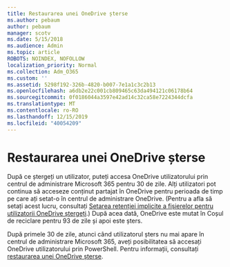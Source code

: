 ```yaml
---
title: Restaurarea unei OneDrive șterse
ms.author: pebaum
author: pebaum
manager: scotv
ms.date: 5/15/2018
ms.audience: Admin
ms.topic: article
ROBOTS: NOINDEX, NOFOLLOW
localization_priority: Normal
ms.collection: Adm_O365
ms.custom: ''
ms.assetid: 5298f192-326b-4820-b007-7e1a1c3c2b13
ms.openlocfilehash: a6db2e22c001cb809465c63da494121c06178b64
ms.sourcegitcommit: 0f0186044a3597e42ad14c32ca58e7224344dcfa
ms.translationtype: MT
ms.contentlocale: ro-RO
ms.lasthandoff: 12/15/2019
ms.locfileid: "40054209"
---
```

# <a name="restore-a-deleted-onedrive"></a>Restaurarea unei OneDrive șterse

După ce ștergeți un utilizator, puteți accesa OneDrive utilizatorului prin centrul de administrare Microsoft 365 pentru 30 de zile. Alți utilizatori pot continua să acceseze conținut partajat în OneDrive pentru perioada de timp pe care ați setat-o în centrul de administrare OneDrive. (Pentru a afla să setați acest lucru, consultați [Setarea retenției implicite a fișierelor pentru utilizatorii OneDrive ștergeți](https://go.microsoft.com/fwlink/?linkid=874267).) După acea dată, OneDrive este mutat în Coșul de reciclare pentru 93 de zile și apoi este șters.
  
După primele 30 de zile, atunci când utilizatorul șters nu mai apare în centrul de administrare Microsoft 365, aveți posibilitatea să accesați OneDrive utilizatorului prin PowerShell. Pentru informații, consultați [restaurarea unei OneDrive șterse](https://go.microsoft.com/fwlink/?linkid=874269).
  

